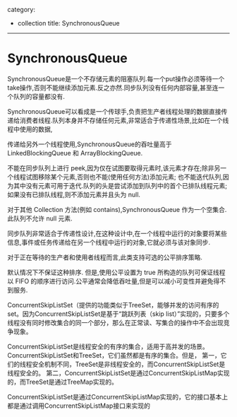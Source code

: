 category: 
- collection
title: SynchronousQueue
---
# SynchronousQueue

SynchronousQueue是一个不存储元素的阻塞队列.每一个put操作必须等待一个take操作,否则不能继续添加元素.反之亦然.同步队列没有任何内部容量,甚至连一个队列的容量都没有.

SynchronousQueue可以看成是一个传球手,负责把生产者线程处理的数据直接传递给消费者线程.队列本身并不存储任何元素,非常适合于传递性场景,比如在一个线程中使用的数据,

传递给另外一个线程使用,SynchronousQueue的吞吐量高于LinkedBlockingQueue 和 ArrayBlockingQueue.


不能在同步队列上进行 peek,因为仅在试图要取得元素时,该元素才存在;除非另一个线程试图移除某个元素,否则也不能(使用任何方法)添加元素;
也不能迭代队列,因为其中没有元素可用于迭代.队列的头是尝试添加到队列中的首个已排队线程元素; 如果没有已排队线程,则不添加元素并且头为 null.

对于其他 Collection 方法(例如 contains),SynchronousQueue 作为一个空集合.此队列不允许 null 元素.

同步队列非常适合于传递性设计,在这种设计中,在一个线程中运行的对象要将某些信息,事件或任务传递给在另一个线程中运行的对象,它就必须与该对象同步.

对于正在等待的生产者和使用者线程而言,此类支持可选的公平排序策略.

默认情况下不保证这种排序. 但是,使用公平设置为 true 所构造的队列可保证线程以 FIFO 的顺序进行访问.公平通常会降低吞吐量,但是可以减小可变性并避免得不到服务.


ConcurrentSkipListSet（提供的功能类似于TreeSet，能够并发的访问有序的set。因为ConcurrentSkipListSet是基于“跳跃列表（skip list）”实现的，只要多个线程没有同时修改集合的同一个部分，那么在正常读、写集合的操作中不会出现竞争现象。

ConcurrentSkipListSet是线程安全的有序的集合，适用于高并发的场景。
ConcurrentSkipListSet和TreeSet，它们虽然都是有序的集合。但是，
第一，它们的线程安全机制不同，TreeSet是非线程安全的，而ConcurrentSkipListSet是线程安全的。
第二，ConcurrentSkipListSet是通过ConcurrentSkipListMap实现的，而TreeSet是通过TreeMap实现的。

ConcurrentSkipListSet是通过ConcurrentSkipListMap实现的，它的接口基本上都是通过调用ConcurrentSkipListMap接口来实现的

